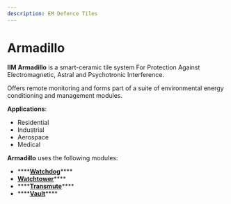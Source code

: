 ```yaml
---
description: EM Defence Tiles
---
```


# Armadillo

**IIM Armadillo** is a smart-ceramic tile system For Protection Against Electromagnetic, Astral and Psychotronic Interference. 

Offers remote monitoring and forms part of a suite of environmental energy conditioning and management modules.

**Applications**:

* Residential
* Industrial
* Aerospace
* Medical

**Armadillo** uses the following modules:

* \*\*\*\*[**Watchdog**](../../../photonics/energy/utilities/em-watchdog.md)\*\*\*\*
* [**Watchtower**](../../../photonics/energy/utilities/em-watchtower.md)\*\*\*\*
* \*\*\*\*[**Transmute**](../transmute.md)\*\*\*\*
* \*\*\*\*[**Vault**](../vault.md)\*\*\*\*







